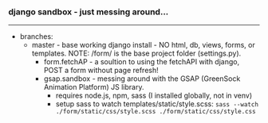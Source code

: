 ### django sandbox - just messing around...
---
- branches:
  - master - base working django install - NO html, db, views, forms, or templates. NOTE: /form/ is the base project folder (settings.py).
    - form.fetchAP - a soultion to using the fetchAPI with django, POST a form without page refresh!
    - gsap.sandbox - messing around with the GSAP (GreenSock Animation Platform) JS library.
      - requires node.js, npm, sass (I installed globally, not in venv)
      - setup sass to watch templates/static/style.scss: 
      `sass --watch ./form/static/css/style.scss ./form/static/css/style.css`
    
    

    